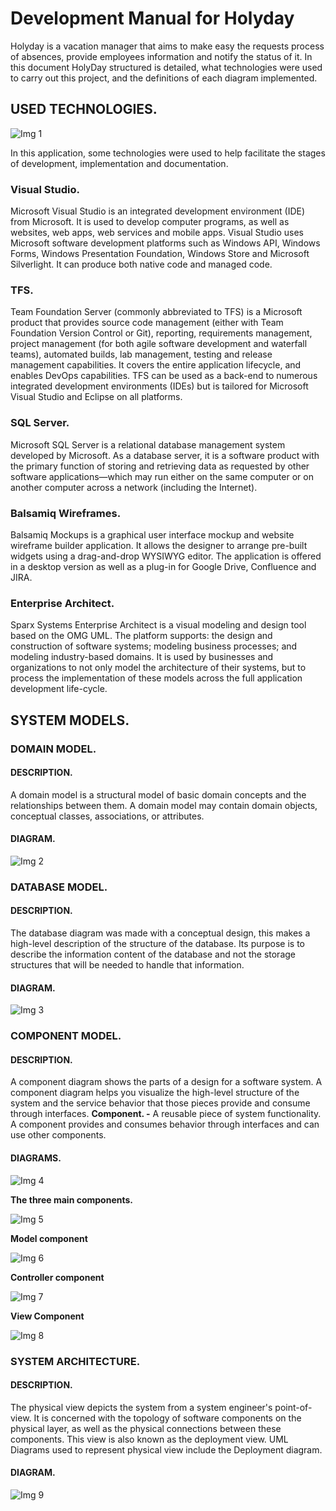 <!-- TITLE: Holyday -->
<!-- SUBTITLE: Development Documentation V1.2 -->


# Development Manual for Holyday
Holyday is a vacation manager that aims to make easy the requests process of absences, provide employees information and notify the status of it.
In this document HolyDay structured is detailed, what technologies were used to carry out this project, and the definitions of each diagram implemented.
## USED TECHNOLOGIES.

![Img 1](/uploads/holyday/img-1.png "Img 1")

In this application, some technologies were used to help facilitate the stages of development, implementation and documentation.

### Visual Studio.
Microsoft Visual Studio is an integrated development environment (IDE) from Microsoft. It is used to develop computer programs, as well as websites, web apps, web services and mobile apps. Visual Studio uses Microsoft software development platforms such as Windows API, Windows Forms, Windows Presentation Foundation, Windows Store and Microsoft Silverlight. It can produce both native code and managed code.
 
### TFS.
Team Foundation Server (commonly abbreviated to TFS) is a Microsoft product that provides source code management (either with Team Foundation Version Control or Git), reporting, requirements management, project management (for both agile software development and waterfall teams), automated builds, lab management, testing and release management capabilities. It covers the entire application lifecycle, and enables DevOps capabilities. TFS can be used as a back-end to numerous integrated development environments (IDEs) but is tailored for Microsoft Visual Studio and Eclipse on all platforms.

### SQL Server.
Microsoft SQL Server is a relational database management system developed by Microsoft. As a database server, it is a software product with the primary function of storing and retrieving data as requested by other software applications—which may run either on the same computer or on another computer across a network (including the Internet).

### Balsamiq Wireframes.
Balsamiq Mockups is a graphical user interface mockup and website wireframe builder application. It allows the designer to arrange pre-built widgets using a drag-and-drop WYSIWYG editor. The application is offered in a desktop version as well as a plug-in for Google Drive, Confluence and JIRA.

### Enterprise Architect.
Sparx Systems Enterprise Architect is a visual modeling and design tool based on the OMG UML. The platform supports: the design and construction of software systems; modeling business processes; and modeling industry-based domains. It is used by businesses and organizations to not only model the architecture of their systems, but to process the implementation of these models across the full application development life-cycle.

## SYSTEM MODELS.

### DOMAIN MODEL.

#### **DESCRIPTION.**
A domain model is a structural model of basic domain concepts and the relationships between them. A domain model may contain domain objects, conceptual classes, associations, or attributes.

#### **DIAGRAM.**

![Img 2](/uploads/holyday/img-2.png "Img 2")

### DATABASE MODEL.

#### **DESCRIPTION.**
The database diagram was made with a conceptual design, this makes a high-level description of the structure of the database. Its purpose is to describe the information content of the database and not the storage structures that will be needed to handle that information.

#### **DIAGRAM.**

![Img 3](/uploads/holyday/img-3.png "Img 3")

### COMPONENT MODEL.

#### **DESCRIPTION.**
A component diagram shows the parts of a design for a software system. A component diagram helps you visualize the high-level structure of the system and the service behavior that those pieces provide and consume through interfaces.
**Component. -** A reusable piece of system functionality. A component provides and consumes behavior through interfaces and can use other components.

#### **DIAGRAMS.**

![Img 4](/uploads/holyday/img-4.png "Img 4")

**The three main components.**

![Img 5](/uploads/holyday/img-5.png "Img 5")

**Model component**

![Img 6](/uploads/holyday/img-6.png "Img 6")

**Controller component**

![Img 7](/uploads/holyday/img-7.png "Img 7")

**View Component**

![Img 8](/uploads/holyday/img-8.png "Img 8")

### SYSTEM ARCHITECTURE.

#### **DESCRIPTION.**
The physical view depicts the system from a system engineer's point-of-view. It is concerned with the topology of software components on the physical layer, as well as the physical connections between these components. This view is also known as the deployment view. UML Diagrams used to represent physical view include the Deployment diagram.

#### **DIAGRAM.**

![Img 9](/uploads/holyday/img-9.png "Img 9")